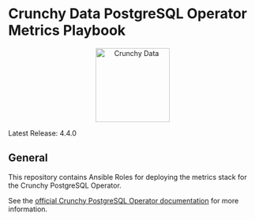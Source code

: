 # Crunchy Data PostgreSQL Operator Metrics Playbook

<p align="center">
  <img width="150" src="../../../crunchy_logo.png" alt="Crunchy Data"/>
</p>

Latest Release: 4.4.0

## General

This repository contains Ansible Roles for deploying the metrics stack for the
Crunchy PostgreSQL Operator.

See the [official Crunchy PostgreSQL Operator documentation](https://crunchydata.github.io/postgres-operator/stable/)
for more information.
